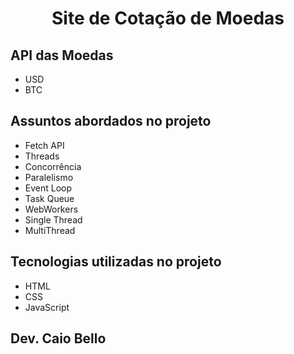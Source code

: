 <h1 align="center">Site de Cotação de Moedas</h1>

## API das Moedas
* USD
* BTC

## Assuntos abordados no projeto
* Fetch API
* Threads
* Concorrência
* Paralelismo
* Event Loop
* Task Queue
* WebWorkers
* Single Thread
* MultiThread

## Tecnologias utilizadas no projeto
* HTML
* CSS
* JavaScript

## Dev. Caio Bello 
